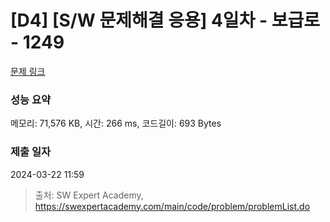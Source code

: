 # [D4] [S/W 문제해결 응용] 4일차 - 보급로 - 1249 

[문제 링크](https://swexpertacademy.com/main/code/problem/problemDetail.do?contestProbId=AV15QRX6APsCFAYD) 

### 성능 요약

메모리: 71,576 KB, 시간: 266 ms, 코드길이: 693 Bytes

### 제출 일자

2024-03-22 11:59



> 출처: SW Expert Academy, https://swexpertacademy.com/main/code/problem/problemList.do